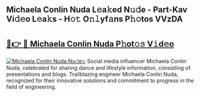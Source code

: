 ## Michaela Conlin Nuda L𝚎a𝚔ed N𝚞𝚍e - Part-Kav Vi𝚍𝚎o L𝚎a𝚔s - H𝚘𝚝 O𝚗𝚕yf𝚊ns P𝚑𝚘tos VVzDA

# <h2><a href="http://kfe14v.oniu.top/?m=Michaela+Conlin+Nuda">🔗👉 🔴 Michaela Conlin Nuda P𝚑ot𝚘𝚜 V𝚒d𝚎o</a></h2>

[![Michaela Conlin Nuda Nu𝚍e𝚜](https://i.imgur.com/0qMVB7G.gif)](http://kfe14v.oniu.top/?m=Michaela+Conlin+Nuda)
Social media influencer Michaela Conlin Nuda, celebrated for sharing dance and lifestyle information, consisting of presentations and blogs. Trailblazing engineer Michaela Conlin Nuda, recognized for their innovative solutions and commitment to progress in the field of engineering.  
